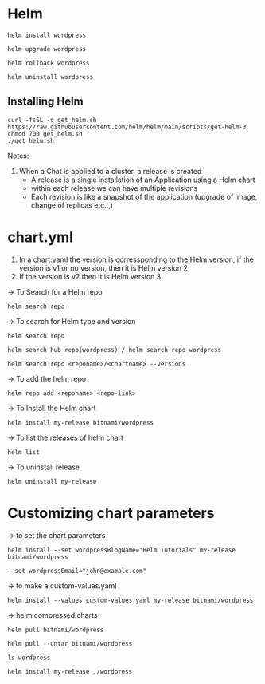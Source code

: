 # Helm

```
helm install wordpress

helm upgrade wordpress

helm rollback wordpress

helm uninstall wordpress
```

## Installing Helm

```
curl -fsSL -o get_helm.sh https://raw.githubusercontent.com/helm/helm/main/scripts/get-helm-3
chmod 700 get_helm.sh
./get_helm.sh
```

Notes:

1. When a Chat is applied to a cluster, a release is created
   - A release is a single installation of an Application using a Helm chart
   - within each release we can have multiple revisions
   - Each revision is like a snapshot of the application (upgrade of image, change of replicas etc..,)

# chart.yml

1. In a chart.yaml the version is corressponding to the Helm version, if the version is v1 or no version, then it is Helm version 2
2. If the version is v2 then it is Helm version 3

-> To Search for a Helm repo

```
helm search repo
```

-> To search for Helm type and version

```
helm search repo

helm search hub repo(wordpress) / helm search repo wordpress

helm search repo <reponame>/<chartname> --versions
```

-> To add the helm repo

```
helm repo add <reponame> <repo-link>
```

-> To Install the Helm chart

```
helm install my-release bitnami/wordpress
```

-> To list the releases of helm chart

```
helm list
```

-> To uninstall release

```
helm uninstall my-release
```

# Customizing chart parameters

-> to set the chart parameters

```
helm install --set wordpressBlogName="Helm Tutorials" my-release bitnami/wordpress

--set wordpressEmail="john@example.com"
```

-> to make a custom-values.yaml

```
helm install --values custom-values.yaml my-release bitnami/wordpress
```

-> helm compressed charts

```
helm pull bitnami/wordpress

helm pull --untar bitnami/wordpress

ls wordpress

helm install my-release ./wordpress
```
